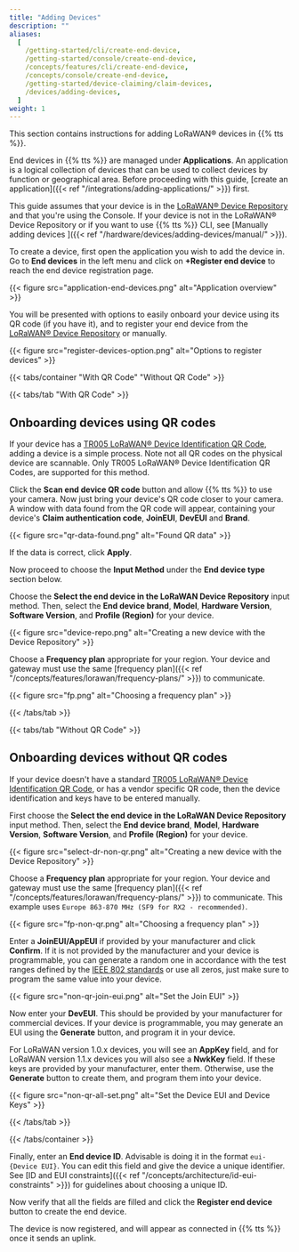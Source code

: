 ```yaml
---
title: "Adding Devices"
description: ""
aliases:
  [
    /getting-started/cli/create-end-device,
    /getting-started/console/create-end-device,
    /concepts/features/cli/create-end-device,
    /concepts/console/create-end-device,
    /getting-started/device-claiming/claim-devices,
    /devices/adding-devices,
  ]
weight: 1
---
```


This section contains instructions for adding LoRaWAN® devices in {{% tts %}}.

<!--more-->

End devices in {{% tts %}} are managed under **Applications**.
An application is a logical collection of devices that can be used to collect devices by function or geographical area. Before proceeding with this guide, [create an application]({{< ref "/integrations/adding-applications/" >}}) first.

This guide assumes that your device is in the [LoRaWAN® Device Repository](https://github.com/TheThingsNetwork/lorawan-devices/) and that you're using the Console. If your device is not in the LoRaWAN® Device Repository or if you want to use {{% tts %}} CLI, see [Manually adding devices ]({{< ref "/hardware/devices/adding-devices/manual/" >}}).

To create a device, first open the application you wish to add the device in. Go to **End devices** in the left menu and click on **+Register end device** to reach the end device registration page.

{{< figure src="application-end-devices.png" alt="Application overview" >}}

You will be presented with options to easily onboard your device using its QR code (if you have it), and to register your end device from the [LoRaWAN® Device Repository](https://github.com/TheThingsNetwork/lorawan-devices/) or manually.

{{< figure src="register-devices-option.png" alt="Options to register devices" >}}

{{< tabs/container "With QR Code" "Without QR Code" >}}

{{< tabs/tab "With QR Code" >}}

## Onboarding devices using QR codes

If your device has a [TR005 LoRaWAN® Device Identification QR Code](https://lora-alliance.org/resource_hub/tr005-lorawan-device-identification-qr-codes/), adding a device is a simple process.
Note not all QR codes on the physical device are scannable. Only TR005 LoRaWAN® Device Identification QR Codes, are supported for this method.

Click the **Scan end device QR code** button and allow {{% tts %}} to use your camera.
Now just bring your device's QR code closer to your camera. A window with data found from the QR code will appear, containing your device's **Claim authentication code**, **JoinEUI**, **DevEUI** and **Brand**.

{{< figure src="qr-data-found.png" alt="Found QR data" >}}

If the data is correct, click **Apply**.

Now proceed to choose the **Input Method** under the **End device type** section below.

Choose the **Select the end device in the LoRaWAN Device Repository** input method. Then, select the **End device brand**, **Model**, **Hardware Version**, **Software Version**, and **Profile (Region)** for your device.

{{< figure src="device-repo.png" alt="Creating a new device with the Device Repository" >}}

Choose a **Frequency plan** appropriate for your region. Your device and gateway must use the same [frequency plan]({{< ref "/concepts/features/lorawan/frequency-plans/" >}}) to communicate.

{{< figure src="fp.png" alt="Choosing a frequency plan" >}}

{{< /tabs/tab >}}

{{< tabs/tab "Without QR Code" >}}

## Onboarding devices without QR codes

If your device doesn't have a standard [TR005 LoRaWAN® Device Identification QR Code](https://lora-alliance.org/resource_hub/tr005-lorawan-device-identification-qr-codes/), or has a vendor specific QR code, then the device identification and keys have to be entered manually.

First choose the **Select the end device in the LoRaWAN Device Repository** input method. Then, select the **End device brand**, **Model**, **Hardware Version**, **Software Version**, and **Profile (Region)** for your device.

{{< figure src="select-dr-non-qr.png" alt="Creating a new device with the Device Repository" >}}

Choose a **Frequency plan** appropriate for your region. Your device and gateway must use the same [frequency plan]({{< ref "/concepts/features/lorawan/frequency-plans/" >}}) to communicate. This example uses `Europe 863-870 MHz (SF9 for RX2 - recommended)`.

{{< figure src="fp-non-qr.png" alt="Choosing a frequency plan" >}}

Enter a **JoinEUI/AppEUI** if provided by your manufacturer and click **Confirm**. If it is not provided by the manufacturer and your device is programmable, you can generate a random one in accordance with the test ranges defined by the [IEEE 802 standards](https://ieee802.org/) or use all zeros, just make sure to program the same value into your device.

{{< figure src="non-qr-join-eui.png" alt="Set the Join EUI" >}}

Now enter your **DevEUI**. This should be provided by your manufacturer for commercial devices. If your device is programmable, you may generate an EUI using the **Generate** button, and program it in your device.

For LoRaWAN version 1.0.x devices, you will see an **AppKey** field, and for LoRaWAN version 1.1.x devices you will also see a **NwkKey** field. If these keys are provided by your manufacturer, enter them. Otherwise, use the **Generate** button to create them, and program them into your device.

{{< figure src="non-qr-all-set.png" alt="Set the Device EUI and Device Keys" >}}

{{< /tabs/tab >}}

{{< /tabs/container >}}

Finally, enter an **End device ID**. Advisable is doing it in the format `eui-{Device EUI}`. You can edit this field and give the device a unique identifier. See [ID and EUI constraints]({{< ref "/concepts/architecture/id-eui-constraints" >}}) for guidelines about choosing a unique ID.

Now verify that all the fields are filled and click the **Register end device** button to create the end device.

The device is now registered, and will appear as connected in {{% tts %}} once it sends an uplink.
